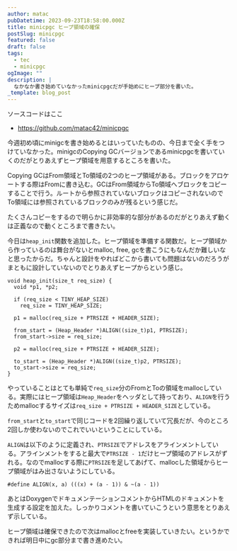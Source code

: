```yaml
---
author: matac
pubDatetime: 2023-09-23T18:58:00.000Z
title: minicpgc ヒープ領域の確保
postSlug: minicpgc
featured: false
draft: false
tags:
  - tec
  - minicpgc
ogImage: ""
description: |
  なかなか書き始めていなかったminicpgcだが手始めにヒープ部分を書いた。
_template: blog_post
---
```


ソースコードはここ

- https://github.com/matac42/minicpgc

今週初め頃にminigcを書き始めるとはいっていたものの、今日まで全く手をつけていなかった。minigcのCopying GCバージョンであるminicpgcを書いていくのだがとりあえずヒープ領域を用意するところを書いた。

Copying GCはFrom領域とTo領域の2つのヒープ領域がある。ブロックをアロケートする際はFromに書き込む。GCはFrom領域からTo領域へブロックをコピーすることで行う。ルートから参照されていないブロックはコピーされないのでTo領域には参照されているブロックのみが残るという感じだ。

たくさんコピーをするので明らかに非効率的な部分があるのだがとりあえず動くは正義なので動くところまで書きたい。

今日は`heap_init`関数を追加した。ヒープ領域を準備する関数だ。ヒープ領域から作っているのは舞台がないとmalloc, free, gcを書こうにもなんだか難しいなと思ったからだ。ちゃんと設計をやればどこから書いても問題はないのだろうがまともに設計していないのでとりあえずヒープからという感じ。

```
void heap_init(size_t req_size) {
  void *p1, *p2;

  if (req_size < TINY_HEAP_SIZE)
    req_size = TINY_HEAP_SIZE;

  p1 = malloc(req_size + PTRSIZE + HEADER_SIZE);

  from_start = (Heap_Header *)ALIGN((size_t)p1, PTRSIZE);
  from_start->size = req_size;

  p2 = malloc(req_size + PTRSIZE + HEADER_SIZE);

  to_start = (Heap_Header *)ALIGN((size_t)p2, PTRSIZE);
  to_start->size = req_size;
}
```

やっていることはとても単純で`req_size`分のFromとToの領域をmallocしている。実際にはヒープ領域は`Heap_Header`をヘッダとして持っており、`ALIGN`を行うためmallocするサイズは`req_size + PTRSIZE + HEADER_SIZE`としている。

`from_start`と`to_start`で同じコードを2回繰り返していて冗長だが、今のところ2回しか使わないのでこれでいいということにしている。

`ALIGN`は以下のように定義され、`PTRSIZE`でアドレスをアラインメントしている。アラインメントをすると最大で`PTRSIZE - 1`だけヒープ領域のアドレスがずれる。なのでmallocする際に`PTRSIZE`を足してあげて、mallocした領域からヒープ領域がはみ出さないようにしている。

```
#define ALIGN(x, a) (((x) + (a - 1)) & ~(a - 1))
```

あとはDoxygenでドキュメンテーションコメントからHTMLのドキュメントを生成する設定を加えた。しっかりコメントを書いていこうという意思をとりあえず示している。

ヒープ領域は確保できたので次はmallocとfreeを実装していきたい。というかできれば明日中にgc部分まで書き進めたい。
